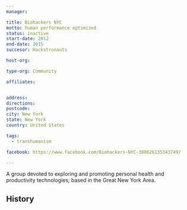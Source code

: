 ```yaml
---
manager:

title: Biohackers NYC
motto: human performance optimized
status: inactive
start-date: 2012
end-date: 2015
succesor: Hackstronauts

host-org:

type-org: Community

affiliates:


address:
directions:
postcode:
city: New York
state: New York
country: United States

tags:
  - transhumanism

facebook: https://www.facebook.com/Biohackers-NYC-380626135343749/

---
```


A group devoted to exploring and promoting personal health and productivity technologies; based in the Great New York Area.

## History
